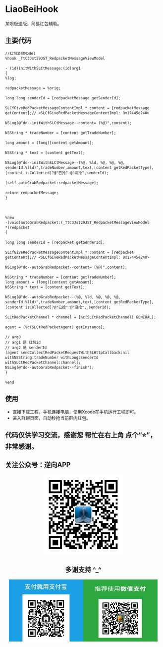 # LiaoBeiHook
某呗极速版，简易红包辅助。

## 主要代码
```
//红包消息Model
%hook _TtC3Jst29JST_RedpacketMessageViewModel

- (id)initWithSLCtMessage:(id)arg1
{
%log;

redpacketMessage = %orig;

long long senderId = [redpacketMessage getSenderId];

SLCfGiveRedPacketMessageContentImpl * content = [redpacketMessage getContent];// <SLCfGiveRedPacketMessageContentImpl: 0x17445e240>

NSLog(@"do--initWithSLCtMessage--content= (%@)",content);

NSString * tradeNumber = [content getTradeNumber];

long amount = (long)[content getAmount];

NSString * text = [content getText];

NSLog(@"do--initWithSLCtMessage--(%@, %ld, %@, %@, %@, senderId:%lld)",tradeNumber,amount,text,[content getRedPacketType],[content isCollected]?@"已抢":@"没抢",senderId);

[self autoGrabRedpacket:redpacketMessage];

return redpacketMessage;
}



%new
-(void)autoGrabRedpacket:(_TtC3Jst29JST_RedpacketMessageViewModel *)redpacket
{

long long senderId = [redpacket getSenderId];

SLCfGiveRedPacketMessageContentImpl * content = [redpacket getContent];// <SLCfGiveRedPacketMessageContentImpl: 0x17445e240>

NSLog(@"do--autoGrabRedpacket--content= (%@)",content);

NSString * tradeNumber = [content getTradeNumber];
long amount = (long)[content getAmount];
NSString * text = [content getText];

NSLog(@"do--autoGrabRedpacket--(%@, %ld, %@, %@, %@, senderId:%lld)",tradeNumber,amount,text,[content getRedPacketType],[content isCollected]?@"已抢":@"没抢", senderId);

SLCtRedPacketChannel * channel = [%c(SLCtRedPacketChannel) GENERAL];

agent = [%c(SLCtRedPacketAgent) getInstance];

// arg0
// arg1 是 红包id
// arg2 是 senderId
[agent sendCollectRedPacketRequestWithSLHttpCallback:nil withNSString:tradeNumber withLong:senderId withSLCtRedPacketChannel:channel];
NSLog(@"do--autoGrabRedpacket--finish");
}

%end
```

## 使用
- 直接下载工程，手机连接电脑，使用Xcode在手机运行工程即可。
- 进入群聊页面，自动秒抢当前群内红包。



## 代码仅供学习交流，感谢您 帮忙在右上角 点个“⭐️”，非常感谢。


## 关注公众号：逆向APP
<div align=center><img width="258" height="258" src="./images/qrcode_gongzhonghao.jpg"/>


## 多谢支持 ^_^
<div align=center><img width="240" height="200" src="./images/zhifubao@2x.png"/><t/><img width="240" height="200" src="./images/wechatpay@2x.png"/></div>
